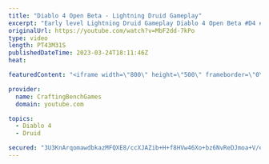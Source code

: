 ```yaml
---
title: "Diablo 4 Open Beta - Lightning Druid Gameplay"
excerpt: "Early level Lightning Druid Gameplay Diablo 4 Open Beta #D4 #beta."
originalUrl: https://youtube.com/watch?v=MbF2dd-7kPo
type: video
length: PT43M31S
publishedDateTime: 2023-03-24T18:11:46Z
heat: 

featuredContent: "<iframe width=\"800\" height=\"500\" frameborder=\"0\" src=\"https://www.youtube.com/embed/MbF2dd-7kPo\" allow=\"accelerometer; autoplay; encrypted-media; gyroscope; picture-in-picture\" allowfullscreen></iframe>"

provider:
  name: CraftingBenchGames
  domain: youtube.com

topics:
  - Diablo 4
  - Druid

secured: "3U3KnArqomawdbkazMFQXE8/ccXJAZib+H+f8HVw46Xo+bz6NvReDJmoa+V/eB+C2pgU+shDolFST4YwaiHXOoMALCQgI99i1yYrn+47Iu7cCNoUB7Arv+9yEE80ds7GsMZhBp8iMwObFCEQr+bImDBx0Iu5TzPnijvZ8jRqJ2UlQ2LserXS7ixS+K/ea0Wxj0pE5xe3CVLWHZEPfamEvrNSI3X/4vsuaGfSJpRIfTG0GRrmOGWRVFltw6o9/6xDsHB9CmhIc0gVg4c7DENVzIi/3cwZ7++5hTg2azPJwIOUVSiAiYSFErW4FGdTuDzqrTF2QavigCYQsluLc77ZRCBqynNM8bdYqOoBx1DL5/6tRVtycIqqc8QAJ+YkEfFffqS3GsxStC7YDoObWLRRdXz3Pje6tCopBkZQs4PNIlg=;r/nBEO31pgkLei1WkMJG3w=="
---
```


